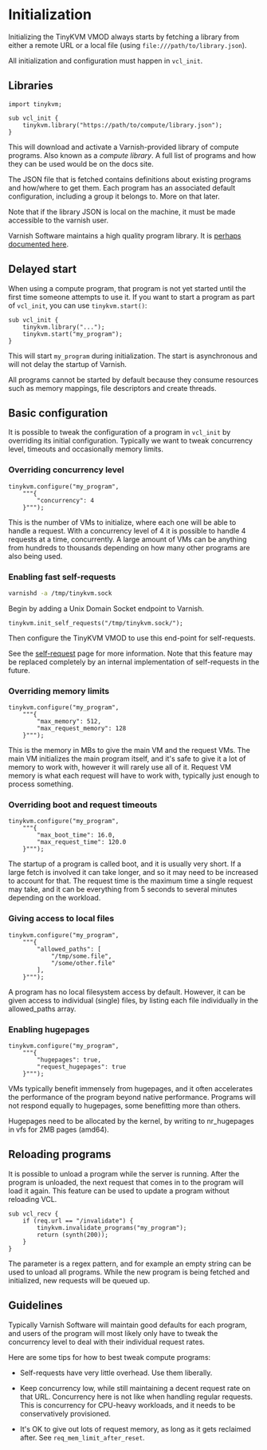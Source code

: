 # Initialization

Initializing the TinyKVM VMOD always starts by fetching a library from either a remote URL or a local file (using `file:///path/to/library.json`).

All initialization and configuration must happen in `vcl_init`.

## Libraries

```vcl
import tinykvm;

sub vcl_init {
	tinykvm.library("https://path/to/compute/library.json");
}
```
This will download and activate a Varnish-provided library of compute programs. Also known as a _compute library_. A full list of programs and how they can be used would be on the docs site.

The JSON file that is fetched contains definitions about existing programs and how/where to get them. Each program has an associated default configuration, including a group it belongs to. More on that later.

Note that if the library JSON is local on the machine, it must be made accessible to the varnish user.

Varnish Software maintains a high quality program library. It is [perhaps documented here](https://docs.varnish-software.com).

## Delayed start

When using a compute program, that program is not yet started until the first time someone attempts to use it. If you want to start a program as part of `vcl_init`, you can use `tinykvm.start()`:

```vcl
sub vcl_init {
	tinykvm.library("...");
	tinykvm.start("my_program");
}
```
This will start `my_program` during initialization. The start is asynchronous and will not delay the startup of Varnish.

All programs cannot be started by default because they consume resources such as memory mappings, file descriptors and create threads.

## Basic configuration

It is possible to tweak the configuration of a program in `vcl_init` by overriding its initial configuration. Typically we want to tweak concurrency level, timeouts and occasionally memory limits.

### Overriding concurrency level

```vcl
tinykvm.configure("my_program",
	"""{
		"concurrency": 4
	}""");
```
This is the number of VMs to initialize, where each one will be able to handle a request. With a concurrency level of 4 it is possible to handle 4 requests at a time, concurrently. A large amount of VMs can be anything from hundreds to thousands depending on how many other programs are also being used.

### Enabling fast self-requests

```sh
varnishd -a /tmp/tinykvm.sock
```
Begin by adding a Unix Domain Socket endpoint to Varnish.

```vcl
tinykvm.init_self_requests("/tmp/tinykvm.sock/");
```
Then configure the TinyKVM VMOD to use this end-point for self-requests.

See the [self-request](/self-request) page for more information. Note that this feature may be replaced completely by an internal implementation of self-requests in the future.

### Overriding memory limits

```vcl
tinykvm.configure("my_program",
	"""{
		"max_memory": 512,
		"max_request_memory": 128
	}""");
```
This is the memory in MBs to give the main VM and the request VMs. The main VM initializes the main program itself, and it's safe to give it a lot of memory to work with, however it will rarely use all of it. Request VM memory is what each request will have to work with, typically just enough to process something.

### Overriding boot and request timeouts

```vcl
tinykvm.configure("my_program",
	"""{
		"max_boot_time": 16.0,
		"max_request_time": 120.0
	}""");
```
The startup of a program is called boot, and it is usually very short. If a large fetch is involved it can take longer, and so it may need to be increased to account for that. The request time is the maximum time a single request may take, and it can be everything from 5 seconds to several minutes depending on the workload.

### Giving access to local files

```vcl
tinykvm.configure("my_program",
	"""{
		"allowed_paths": [
			"/tmp/some.file",
			"/some/other.file"
		],
	}""");
```
A program has no local filesystem access by default. However, it can be given access to individual (single) files, by listing each file individually in the allowed_paths array.

### Enabling hugepages

```vcl
tinykvm.configure("my_program",
	"""{
		"hugepages": true,
		"request_hugepages": true
	}""");
```
VMs typically benefit immensely from hugepages, and it often accelerates the performance of the program beyond native performance. Programs will not respond equally to hugepages, some benefitting more than others.

Hugepages need to be allocated by the kernel, by writing to nr_hugepages in vfs for 2MB pages (amd64).

## Reloading programs

It is possible to unload a program while the server is running. After the program is unloaded, the next request that comes in to the program will load it again. This feature can be used to update a program without reloading VCL.

```vcl
sub vcl_recv {
	if (req.url == "/invalidate") {
		tinykvm.invalidate_programs("my_program");
		return (synth(200));
	}
}
```
The parameter is a regex pattern, and for example an empty string can be used to unload all programs. While the new program is being fetched and initialized, new requests will be queued up.

## Guidelines

Typically Varnish Software will maintain good defaults for each program, and users of the program will most likely only have to tweak the concurrency level to deal with their individual request rates.

Here are some tips for how to best tweak compute programs:

- Self-requests have very little overhead. Use them liberally.

- Keep concurrency low, while still maintaining a decent request rate on that URL. Concurrency here is not like when handling regular requests. This is concurrency for CPU-heavy workloads, and it needs to be conservatively provisioned.

- It's OK to give out lots of request memory, as long as it gets reclaimed after. See `req_mem_limit_after_reset`.


